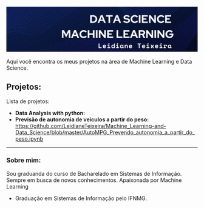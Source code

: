 
<p align="center">
  <img src="ml_ds.png" >
</p>

Aqui você encontra os  meus projetos na área de Machine Learning e Data Science.

## Projetos:
Lista de projetos:
* **Data Analysis with python:** 
* **Previsão de autonomia de veículos a partir do peso:** https://github.com/LeidianeTeixeira/Machine_Learning-and-Data_Science/blob/master/AutoMPG_Prevendo_autonomia_a_partir_do_peso.ipynb

---

### Sobre mim:

Sou graduanda do curso de Bacharelado em Sistemas de Informação. Sempre em busca de novos conhecimentos. Apaixonada por Machine Learning 

* Graduação em Sistemas de Informação pelo IFNMG.
